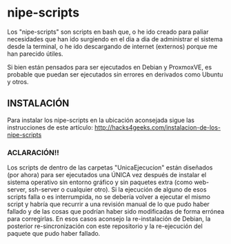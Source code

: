 # nipe-scripts

Los "nipe-scripts" son scripts en bash que, o he ido creado para paliar necesidades que han ido surgiendo en el dia a dia de administrar el sistema desde la terminal, o he ido descargando de internet (externos) porque me han parecido útiles.

Si bien están pensados para ser ejecutados en Debian y ProxmoxVE, es probable que puedan ser ejecutados sin errores en derivados como Ubuntu y otros.

## INSTALACIÓN

Para instalar los nipe-scripts en la ubicación aconsejada sigue las instrucciones de este artículo: http://hacks4geeks.com/instalacion-de-los-nipe-scripts

### ACLARACIÓN!!
Los scripts de dentro de las carpetas "UnicaEjecucion" están diseñados (por ahora) para ser ejecutados una ÚNICA vez después de instalar el sistema operativo sin entorno gráfico y sin paquetes extra (como web-server, ssh-server o cualquier otro). Si la ejecución de alguno de esos scripts falla o es interrumpida, no se debería volver a ejecutar el mismo script y habría que recurrir a una revisión manual de lo que pudo haber fallado y de las cosas que podrían haber sido modificadas de forma errónea para corregirlas. En esos casos aconsejo la re-instalación de Debian, la posterior re-sincronización con este repositorio y la re-ejecución del paquete que pudo haber fallado.
